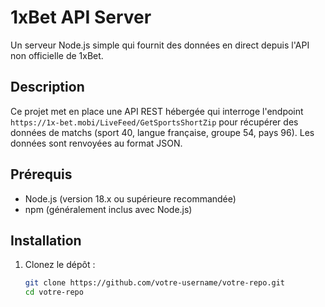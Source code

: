 # 1xBet API Server

Un serveur Node.js simple qui fournit des données en direct depuis l'API non officielle de 1xBet.

## Description
Ce projet met en place une API REST hébergée qui interroge l'endpoint `https://1x-bet.mobi/LiveFeed/GetSportsShortZip` pour récupérer des données de matchs (sport 40, langue française, groupe 54, pays 96). Les données sont renvoyées au format JSON.

## Prérequis
- Node.js (version 18.x ou supérieure recommandée)
- npm (généralement inclus avec Node.js)

## Installation
1. Clonez le dépôt :
   ```bash
   git clone https://github.com/votre-username/votre-repo.git
   cd votre-repo
